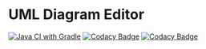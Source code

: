 # UML Diagram Editor

[![Java CI with Gradle](https://github.com/seanwu1105/uml-diagram-editor/workflows/Java%20CI%20with%20Gradle/badge.svg)](https://github.com/seanwu1105/uml-diagram-editor/actions?query=workflow%3A%22Java+CI+with+Gradle%22)
[![Codacy Badge](https://app.codacy.com/project/badge/Grade/a0feecae7ba74c78b59c726decf089e7)](https://www.codacy.com/manual/seanwu1105/uml-diagram-editor?utm_source=github.com&amp;utm_medium=referral&amp;utm_content=seanwu1105/uml-diagram-editor&amp;utm_campaign=Badge_Grade)
[![Codacy Badge](https://app.codacy.com/project/badge/Coverage/a0feecae7ba74c78b59c726decf089e7)](https://www.codacy.com/manual/seanwu1105/uml-diagram-editor?utm_source=github.com&amp;utm_medium=referral&amp;utm_content=seanwu1105/uml-diagram-editor&amp;utm_campaign=Badge_Coverage)

